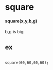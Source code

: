square
=========
#### square(x,y,b,g)
b,g is big <br>
## ex
<pre><code>
square(60,60,60,60);
</code>
<pre>

